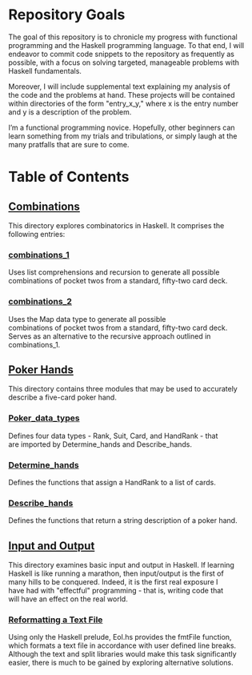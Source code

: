 # Repository Goals

The goal of this repository is to chronicle my progress with functional<br/>
programming and the Haskell programming language.  To that end, I will<br/>
endeavor to commit code snippets to the repository as frequently as<br/>
possible, with a focus on solving targeted, manageable problems with<br/>
Haskell fundamentals.<br/>

Moreover, I will include supplemental text explaining my analysis of<br/>
the code and the problems at hand.  These projects will be contained<br/>
within directories of the form "entry_x_y," where x is the entry number<br/>
and y is a description of the problem.<br/>

I’m a functional programming novice.  Hopefully, other beginners can<br/>
learn something from my trials and tribulations, or simply laugh at the<br/>
many pratfalls that are sure to come.<br/>

# Table of Contents

## [Combinations](/entry_1_combinations/)

This directory explores combinatorics in Haskell.  It comprises the<br/>
following entries:<br/>

### [combinations_1](/entry_1_combinations/combinations_1/)

Uses list comprehensions and recursion to generate all possible<br/>
combinations of pocket twos from a standard, fifty-two card deck.<br/>

### [combinations_2](/entry_1_combinations/combinations_2/)

Uses the Map data type to generate all possible<br/>
combinations of pocket twos from a standard, fifty-two card deck.<br/>
Serves as an alternative to the recursive approach outlined in<br/>
combinations_1.<br/>

## [Poker Hands](/entry_2_poker_hands/poker_hands.md)
This directory contains three modules that may be used to accurately<br/>
describe a five-card poker hand.<br/>

### [Poker_data_types](/entry_2_poker_hands/Poker_data_types.hs)
Defines four data types - Rank, Suit, Card, and HandRank - that<br/>
are imported by Determine_hands and Describe_hands.<br/>

### [Determine_hands](/entry_2_poker_hands/Determine_hands.hs)
Defines the functions that assign a HandRank to a list of cards.<br/>

### [Describe_hands](/entry_2_poker_hands/Describe_hands.hs)
Defines the functions that return a string description of a poker hand.<br/>

## [Input and Output](/entry_3_reading_files)
This directory examines basic input and output in Haskell.  If learning<br/>
Haskell is like running a marathon, then input/output is the first of<br/>
many hills to be conquered.  Indeed, it is the first real exposure I<br/>
have had with "effectful" programming - that is, writing code that<br/>
will have an effect on the real world.<br/>

### [Reformatting a Text File](/entry_3_reading_files/Eol.hs)

Using only the Haskell prelude, Eol.hs provides the fmtFile function,<br/>
which formats a text file in accordance with user defined line breaks.<br/>
Although the text and split libraries would make this task significantly<br/>
easier, there is much to be gained by exploring alternative solutions.<br/>